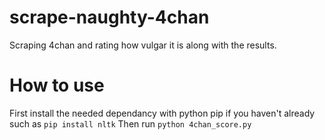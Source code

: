 # scrape-naughty-4chan
Scraping 4chan and rating how vulgar it is along with the results.

# How to use

First install the needed dependancy with python pip if you haven't already such as ```pip install nltk```
Then run ``python 4chan_score.py``

